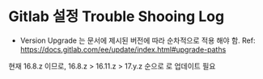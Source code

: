 # Gitlab 설정 Trouble Shooing Log

- Version Upgrade 는 문서에 제시된 버전에 따라 순차적으로 적용 해야 함.
  Ref: https://docs.gitlab.com/ee/update/index.html#upgrade-paths

현재 16.8.z 이므로,
16.8.z > 16.11.z > 17.y.z 순으로 로 업데이트 필요